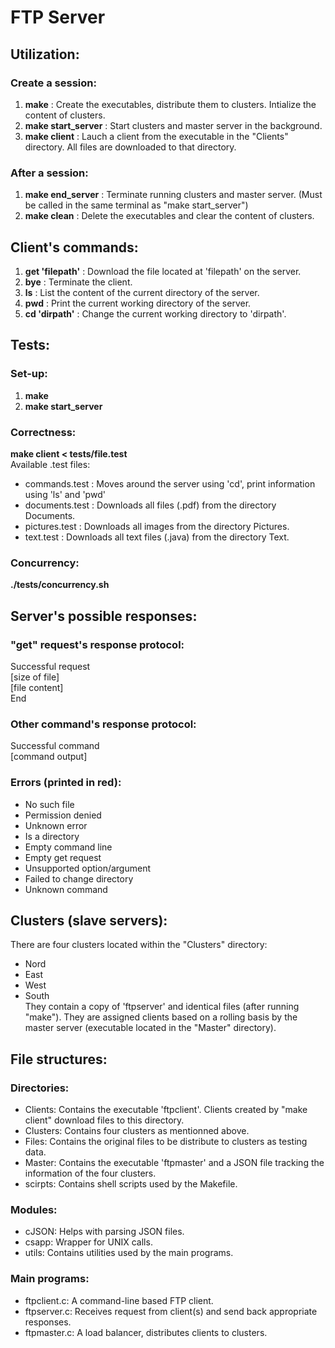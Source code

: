 FTP Server
==========

Utilization:
------------
### Create a session:
1. **make** : Create the executables, distribute them to clusters. Intialize the content of clusters.
2. **make start_server** : Start clusters and master server in the background.
3. **make client** : Lauch a client from the executable in the "Clients" directory. All files are downloaded to that directory.
### After a session:
1. **make end_server** : Terminate running clusters and master server. (Must be called in the same terminal as "make start_server")
2. **make clean** : Delete the executables and clear the content of clusters.

Client's commands:
------------------
1. **get 'filepath'** : Download the file located at 'filepath' on the server.
2. **bye** : Terminate the client.
3. **ls** : List the content of the current directory of the server.
4. **pwd** : Print the current working directory of the server.
5. **cd 'dirpath'** : Change the current working directory to 'dirpath'.

Tests:
------
### Set-up:
1. **make**
2. **make start_server**
### Correctness:
**make client < tests/file.test** \
Available .test files:
+ commands.test : Moves around the server using 'cd', print information using 'ls' and 'pwd'
+ documents.test : Downloads all files (.pdf) from the directory Documents.
+ pictures.test : Downloads all images from the directory Pictures.
+ text.test : Downloads all text files (.java) from the directory Text.
### Concurrency:
**./tests/concurrency.sh**

Server's possible responses:
----------------------------
### "get" request's response protocol:
Successful request \
[size of file] \
[file content] \
End
### Other command's response protocol:
Successful command \
[command output]
### Errors (printed in red):
+ No such file
+ Permission denied
+ Unknown error
+ Is a directory
+ Empty command line
+ Empty get request
+ Unsupported option/argument
+ Failed to change directory
+ Unknown command

Clusters (slave servers):
-------------------------
There are four clusters located within the "Clusters" directory:
+ Nord
+ East
+ West
+ South \
They contain a copy of 'ftpserver' and identical files (after running "make"). They are assigned clients based on a rolling basis by the master server (executable located in the "Master" directory).

File structures:
----------------
### Directories:
+ Clients: Contains the executable 'ftpclient'. Clients created by "make client" download files to this directory.
+ Clusters: Contains four clusters as mentionned above.
+ Files: Contains the original files to be distribute to clusters as testing data.
+ Master: Contains the executable 'ftpmaster' and a JSON file tracking the information of the four clusters.
+ scirpts: Contains shell scripts used by the Makefile.
### Modules:
+ cJSON: Helps with parsing JSON files.
+ csapp: Wrapper for UNIX calls.
+ utils: Contains utilities used by the main programs.
### Main programs:
+ ftpclient.c: A command-line based FTP client.
+ ftpserver.c: Receives request from client(s) and send back appropriate responses.
+ ftpmaster.c: A load balancer, distributes clients to clusters.
